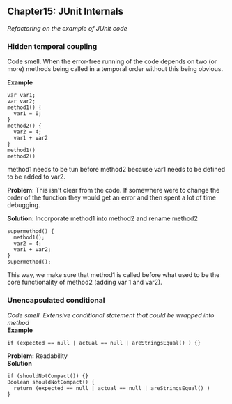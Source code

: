 ## Chapter15: JUnit Internals
*Refactoring on the example of JUnit code*

### Hidden temporal coupling 
Code smell. When the error-free running of the code depends on two (or more) methods being called in a temporal order without this being obvious.  

**Example** 
```
var var1;
var var2;
method1() {
  var1 = 0;
}
method2() {
  var2 = 4;
  var1 + var2
}
method1()
method2()
```
method1 needs to be tun before method2 because var1 needs to be defined to be added to var2.  

**Problem**: This isn't clear from the code. If somewhere were to change the order of the function they would get an error and then spent a lot of time debugging. 

**Solution**: Incorporate method1 into method2 and rename method2
```
supermethod() {
  method1();
  var2 = 4;
  var1 + var2;
}
supermethod();
``` 
This way, we make sure that method1 is called before what used to be the core functionality of method2 (adding var 1 and var2).

### Unencapsulated conditional 
*Code smell. Extensive conditional statement that could be wrapped into method*  
**Example**  
```
if (expected == null | actual == null | areStringsEqual() ) {}
```
**Problem:** Readability  
**Solution**  
```
if (shouldNotCompact()) {}
Boolean shouldNotCompact() {
  return (expected == null | actual == null | areStringsEqual() )
}
```


